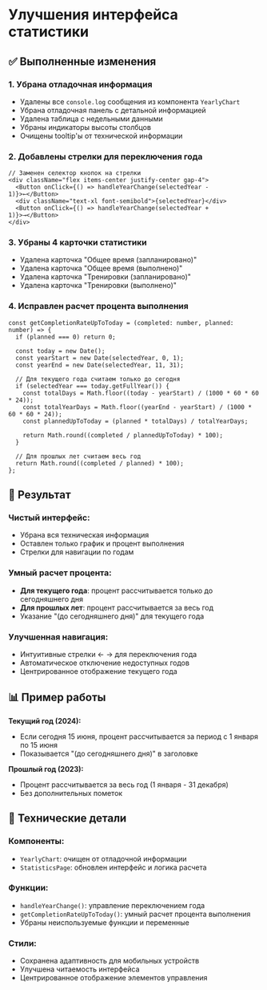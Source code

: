 # Улучшения интерфейса статистики

## ✅ Выполненные изменения

### 1. **Убрана отладочная информация**
- Удалены все `console.log` сообщения из компонента `YearlyChart`
- Убрана отладочная панель с детальной информацией
- Удалена таблица с недельными данными
- Убраны индикаторы высоты столбцов
- Очищены tooltip'ы от технической информации

### 2. **Добавлены стрелки для переключения года**
```tsx
// Заменен селектор кнопок на стрелки
<div className="flex items-center justify-center gap-4">
  <Button onClick={() => handleYearChange(selectedYear - 1)}>←</Button>
  <div className="text-xl font-semibold">{selectedYear}</div>
  <Button onClick={() => handleYearChange(selectedYear + 1)}>→</Button>
</div>
```

### 3. **Убраны 4 карточки статистики**
- Удалена карточка "Общее время (запланировано)"
- Удалена карточка "Общее время (выполнено)"
- Удалена карточка "Тренировки (запланировано)"
- Удалена карточка "Тренировки (выполнено)"

### 4. **Исправлен расчет процента выполнения**
```tsx
const getCompletionRateUpToToday = (completed: number, planned: number) => {
  if (planned === 0) return 0;
  
  const today = new Date();
  const yearStart = new Date(selectedYear, 0, 1);
  const yearEnd = new Date(selectedYear, 11, 31);
  
  // Для текущего года считаем только до сегодня
  if (selectedYear === today.getFullYear()) {
    const totalDays = Math.floor((today - yearStart) / (1000 * 60 * 60 * 24));
    const totalYearDays = Math.floor((yearEnd - yearStart) / (1000 * 60 * 60 * 24));
    const plannedUpToToday = (planned * totalDays) / totalYearDays;
    
    return Math.round((completed / plannedUpToToday) * 100);
  }
  
  // Для прошлых лет считаем весь год
  return Math.round((completed / planned) * 100);
};
```

## 🎯 Результат

### **Чистый интерфейс:**
- Убрана вся техническая информация
- Оставлен только график и процент выполнения
- Стрелки для навигации по годам

### **Умный расчет процента:**
- **Для текущего года**: процент рассчитывается только до сегодняшнего дня
- **Для прошлых лет**: процент рассчитывается за весь год
- Указание "(до сегодняшнего дня)" для текущего года

### **Улучшенная навигация:**
- Интуитивные стрелки ← → для переключения года
- Автоматическое отключение недоступных годов
- Центрированное отображение текущего года

## 📊 Пример работы

**Текущий год (2024):**
- Если сегодня 15 июня, процент рассчитывается за период с 1 января по 15 июня
- Показывается "(до сегодняшнего дня)" в заголовке

**Прошлый год (2023):**
- Процент рассчитывается за весь год (1 января - 31 декабря)
- Без дополнительных пометок

## 🔧 Технические детали

### **Компоненты:**
- `YearlyChart`: очищен от отладочной информации
- `StatisticsPage`: обновлен интерфейс и логика расчета

### **Функции:**
- `handleYearChange()`: управление переключением года
- `getCompletionRateUpToToday()`: умный расчет процента выполнения
- Убраны неиспользуемые функции и переменные

### **Стили:**
- Сохранена адаптивность для мобильных устройств
- Улучшена читаемость интерфейса
- Центрированное отображение элементов управления

